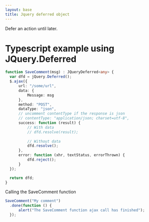 ```yaml
---
layout: base
title: Jquery deferred object
---
```


Defer an action until later.

# Typescript example using JQuery.Deferred

```typescript
function SaveComment(msg) : JQueryDeferred<any> {
  var dfd = jQuery.Deferred();
  $.ajax({
      url: "/some/url",
      data: {
          Message: msg
      },
      method: "POST",
      dataType: "json",
      // uncomment contentType if the response is json
      // contentType: "application/json; charset=utf-8",
      success: function (result) {
          // With data
          // dfd.resolve(result);
          
          // Without data
          dfd.resolve();
      },
      error: function (xhr, textStatus, errorThrown) {
          dfd.reject();
      }
  });

  return dfd;
}
```

Calling the SaveComment function

```javascript
SaveComment("My comment")
  .done(function () {
      alert("The SaveComment function ajax call has finished");
  });
```
